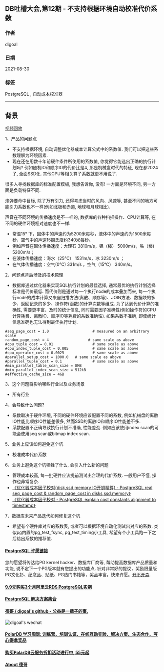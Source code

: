 ## DB吐槽大会,第12期 - 不支持根据环境自动校准代价系数   
               
### 作者                              
digoal            
              
### 日期            
2021-08-30            
               
### 标签                 
PostgreSQL , 自动成本校准器         
             
----            
             
## 背景                          
[视频回放](https://www.bilibili.com/video/BV1Af4y1H7T7/)              
            
1、产品的问题点    
- 不支持根据环境, 自动调整优化器成本计算公式中的系数值.   我们可以把这些系数理解为环境因素.       
- 现在还在用数十年前硬件条件所使用的系数值, 你觉得它能选出正确的执行计划吗? 例如随机IO和顺序IO的代价比是4, 那是机械盘时代的特征, 现在都2024了, 全面SSD化. 其他CPU等相关算子系数就更不用说了.   
    
很多人寻找数据库的标准配置模板, 我想告诉你, 没有!   一方面是环境不同, 另一方面是负载特征不同.       
   
  
炮弹要命中目标, 除了万有引力, 还得考虑当时的风向、风速等, 甚至不同的地方可能引力系数也不一样(例如北极和赤道, 地球和月球相比).  
   
声音在不同环境的传播速度是不一样的, 数据库的各种扫描操作、CPU计算等, 在不同的硬件环境相对速度也不一样: 
- 常温15° 下，固体中的声速约为5200米每秒，液体中的声速约为1500米每秒，空气中的声速15摄氏度约340米每秒。
- 例如声音在固体传播速度：大理石 3810m/s，铝（棒） 5000m/s，铁（棒) 5200m/s；
- 在液体传播速度：海水（25℃） 1531m/s，冰 3230m/s ；
- 在气体传播速度：空气(0℃) 331m/s ，空气（15℃） 340m/s。
                  
2、问题点背后涉及的技术原理            
- 数据库通过优化器来实现SQL执行计划的最佳选择, 通常最优的执行计划选择标准是代价最低. 而代价则是通过每一个执行node的成本叠加而来, 每一个执行node的成本计算又来自扫描方法(离散、顺序等)、JOIN方法、数据块的多少、返回记录的多少、操作符(函数)的计算次数等组成. 为了达到代价计算的准确性, 需要更丰富、及时的统计信息, 同时需要因子准确性(例如操作符的CPU计算耗费、离散IO、顺序IO等耗费的系数准确性). 如果系数不准确, 即使统计信息准确也无法得到最佳执行计划.   
```  
#seq_page_cost = 1.0                    # measured on an arbitrary scale  
random_page_cost = 4                  # same scale as above  
#cpu_tuple_cost = 0.01                  # same scale as above  
#cpu_index_tuple_cost = 0.005           # same scale as above  
#cpu_operator_cost = 0.0025             # same scale as above  
#parallel_setup_cost = 1000.0   # same scale as above  
#parallel_tuple_cost = 0.1              # same scale as above  
#min_parallel_table_scan_size = 8MB  
#min_parallel_index_scan_size = 512kB  
#effective_cache_size = 4GB  
```  
  
3、这个问题将影响哪些行业以及业务场景                
- 所有行业     
                 
4、会导致什么问题?                
- 系数取决于硬件环境, 不同的硬件环境应该配置不同的系数, 例如机械盘的离散IO性能比顺序IO性能差很多, 然而SSD的离散IO和顺序IO性能差不多.   
- 系数配置不正确导致执行计划不准确, 性能差劲. 例如应该使用index scan的可能会使用seq scan或bitmap index scan.   
        
5、业务上应该如何避免这个坑               
- 校准成本代价系数  
                      
6、业务上避免这个坑牺牲了什么, 会引入什么新的问题                
- 管理成本较高, 每一批硬件应该提前测试出合理的代价系数. 一般用户不懂, 操作也非常复杂.     
- [《优化器成本因子校对(disk,ssd,memory IO开销精算) - PostgreSQL real seq_page_cost & random_page_cost in disks,ssd,memory》](../201404/20140423_01.md)    
- [《优化器成本因子校对 - PostgreSQL explain cost constants alignment to timestamp》](../201311/20131126_03.md)    
                        
7、数据库未来产品迭代如何修复这个坑          
- 希望有个硬件库对应的系数表, 或者可以根据环境自动化测试出对应的系数. 类似pg内置的pg_test_fsync, pg_test_timing小工具, 希望有个小工具跑一下之后给出系数的推荐值.   
  
  
    
  
  
#### [PostgreSQL 许愿链接](https://github.com/digoal/blog/issues/76 "269ac3d1c492e938c0191101c7238216")
您的愿望将传达给PG kernel hacker、数据库厂商等, 帮助提高数据库产品质量和功能, 说不定下一个PG版本就有您提出的功能点. 针对非常好的提议，奖励限量版PG文化衫、纪念品、贴纸、PG热门书籍等，奖品丰富，快来许愿。[开不开森](https://github.com/digoal/blog/issues/76 "269ac3d1c492e938c0191101c7238216").  
  
  
#### [9.9元购买3个月阿里云RDS PostgreSQL实例](https://www.aliyun.com/database/postgresqlactivity "57258f76c37864c6e6d23383d05714ea")
  
  
#### [PostgreSQL 解决方案集合](https://yq.aliyun.com/topic/118 "40cff096e9ed7122c512b35d8561d9c8")
  
  
#### [德哥 / digoal's github - 公益是一辈子的事.](https://github.com/digoal/blog/blob/master/README.md "22709685feb7cab07d30f30387f0a9ae")
  
  
![digoal's wechat](../pic/digoal_weixin.jpg "f7ad92eeba24523fd47a6e1a0e691b59")
  
  
#### [PolarDB 学习图谱: 训练营、培训认证、在线互动实验、解决方案、生态合作、写心得拿奖品](https://www.aliyun.com/database/openpolardb/activity "8642f60e04ed0c814bf9cb9677976bd4")
  
  
#### [购买PolarDB云服务折扣活动进行中, 55元起](https://www.aliyun.com/activity/new/polardb-yunparter?userCode=bsb3t4al "e0495c413bedacabb75ff1e880be465a")
  
  
#### [About 德哥](https://github.com/digoal/blog/blob/master/me/readme.md "a37735981e7704886ffd590565582dd0")
  
